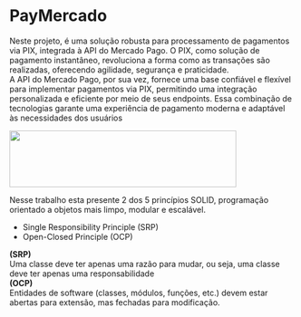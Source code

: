 # PayMercado
Neste projeto, é uma solução robusta para processamento de pagamentos via PIX, integrada à API do Mercado Pago. O PIX, como solução de pagamento instantâneo, revoluciona a forma como as transações são realizadas, oferecendo agilidade, segurança e praticidade.                                                  
A API do Mercado Pago, por sua vez, fornece uma base confiável e flexível para implementar pagamentos via PIX, permitindo uma integração personalizada e eficiente por meio de seus endpoints. Essa combinação de tecnologias garante uma experiência de pagamento moderna e adaptável às necessidades dos usuários

<img src="https://logodownload.org/wp-content/uploads/2019/06/mercado-pago-logo.png" width="400" height="100">



Nesse trabalho esta presente 2 dos 5 princípios SOLID, programação orientado a objetos mais limpo, modular e escalável.

- Single Responsibility Principle (SRP)
-  Open-Closed Principle (OCP)
   
**(**SRP**)**                    
Uma classe deve ter apenas uma razão para mudar, ou seja, uma classe deve ter apenas uma responsabilidade       
**(**OCP**)**   
Entidades de software (classes, módulos, funções, etc.) devem estar abertas para extensão, mas fechadas para modificação.
